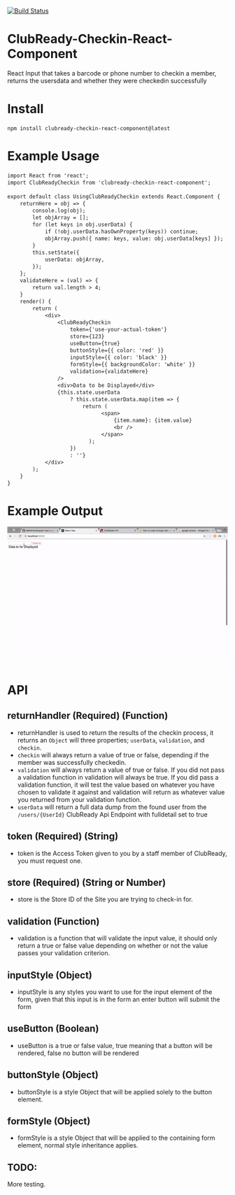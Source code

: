[![Build Status](https://travis-ci.org/BaReinhard/ClubReady-Checkin-React-Component.png?branch=master)](https://travis-ci.org/BaReinhard/ClubReady-Checkin-React-Component)

# ClubReady-Checkin-React-Component
React Input that takes a barcode or phone number to checkin a member, returns the usersdata and whether they were checkedin successfully

# Install 

```
npm install clubready-checkin-react-component@latest
```

# Example Usage

```
import React from 'react';
import ClubReadyCheckin from 'clubready-checkin-react-component';

export default class UsingClubReadyCheckin extends React.Component {
    returnHere = obj => {
        console.log(obj);
        let objArray = [];
        for (let keys in obj.userData) {
            if (!obj.userData.hasOwnProperty(keys)) continue;
            objArray.push({ name: keys, value: obj.userData[keys] });
        }
        this.setState({
            userData: objArray,
        });
    };
    validateHere = (val) => {
        return val.length > 4;
    }
    render() {
        return (
            <div>
                <ClubReadyCheckin
                    token={'use-your-actual-token'}
                    store={123}
                    useButton={true}
                    buttonStyle={{ color: 'red' }}
                    inputStyle={{ color: 'black' }}
                    formStyle={{ backgroundColor: 'white' }}
                    validation={validateHere}
                />
                <div>Data to be Displayed</div>
                {this.state.userData
                    ? this.state.userData.map(item => {
                        return (
                              <span>
                                  {item.name}: {item.value}
                                  <br />
                              </span>
                          );
                    })
                    : ''}
            </div>
        );
    }
}
```

# Example Output

![Gif](https://github.com/BaReinhard/ClubReady-Checkin-React-Component/blob/master/tools/clubready-checkin-react-component.gif?raw=true)

# API

## returnHandler (Required) (Function)
* returnHandler is used to return the results of the checkin process, it returns an `Object` will three properties; `userData`, `validation`, and `checkin`.
* `checkin` will always return a value of true or false, depending if the member was successfully checkedin.
* `validation` will always return a value of true or false. If you did not pass a validation function in validation will always be true. If you did pass a validation function, it will test the value based on whatever you have chosen to validate it against and validation will return as whatever value you returned from your validation function.
* `userData` will return a full data dump from the found user from the `/users/{UserId}` ClubReady Api Endpoint with fulldetail set to true

## token (Required) (String)
* token is the Access Token given to you by a staff member of ClubReady, you must request one.

## store (Required) (String or Number)
* store is the Store ID of the Site you are trying to check-in for.

## validation (Function)
* validation is a function that will validate the input value, it should only return a true or false value depending on whether or not the value passes your validation criterion.

## inputStyle (Object)
* inputStyle is any styles you want to use for the input element of the form, given that this input is in the form an enter button will submit the form

## useButton (Boolean)
* useButton is a true or false value, true meaning that a button will be rendered, false no button will be rendered

## buttonStyle (Object)
* buttonStyle is a style Object that will be applied solely to the button element.

## formStyle (Object)
* formStyle is a style Object that will be applied to the containing form element, normal style inheritance applies.



## TODO:
More testing.

